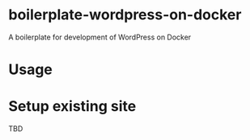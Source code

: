 # boilerplate-wordpress-on-docker
A boilerplate for development of WordPress on Docker

# Usage


# Setup existing site
TBD
